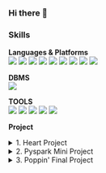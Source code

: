 ### Hi there 👋

### Skills

**Languages & Platforms**<br>
<img src="https://img.shields.io/badge/python-3776AB?style=flat&logo=python&logoColor=white"/> <img src="https://img.shields.io/badge/mysql-4479A1?style=flat&logo=mysql&logoColor=white"/>
<img src="https://img.shields.io/badge/html5-E34F26?style=flat&logo=html5&logoColor=white"/> <img src="https://img.shields.io/badge/css3-1572B6?style=flat&logo=css3&logoColor=white"/> 
<img src="https://img.shields.io/badge/ubuntu-E95420?style=flat&logo=ubuntu&logoColor=white"/> 
<img src="https://img.shields.io/badge/apachehadoop-66CCFF?style=flat&logo=apachehadoop&logoColor=white"/> 
<img src="https://img.shields.io/badge/apacheairflow-2496ED?style=flat&logo=apacheairflow&logoColor=white"/>
<img src="https://img.shields.io/badge/linux-FCC624?style=flat&logo=linux&logoColor=white"/>
<img src="https://img.shields.io/badge/docker-017CEE?style=flat&logo=docker&logoColor=white"/>

**DBMS**<br>
<img src="https://img.shields.io/badge/mariadb-003545?style=flat&logo=mariadb&logoColor=white"/>

**TOOLS**<br>
<img src="https://img.shields.io/badge/amazonaws-232F3E?style=flat&logo=amazonaws&logoColor=white"/>
<img src="https://img.shields.io/badge/amazonec2-FF9900?style=flat&logo=amazonec2&logoColor=white"/>
<img src="https://img.shields.io/badge/dbeaver-382923?style=flat&logo=dbeaver&logoColor=white"/>
<img src="https://img.shields.io/badge/visualstudiocode-007ACC?style=flat&logo=visualstudiocode&logoColor=white"/>
<img src="https://img.shields.io/badge/slack-4A154B?style=flat&logo=slack&logoColor=white"/>

**Project**<br>
<details>
<summary>1. Heart Project</summary>

## 1. 프로젝트 개요

[주제]
> 채용 프로세스를 개선하자 : 역방향 채용 플랫폼

</details> 

<details>
<summary>2. Pyspark Mini Project</summary>

## 1. 프로젝트 개요

[주제]
> 경찰청_습득물정보 조회 서비스 Api를 활용하여 데이터 적재 및 pyspark 분석
(2023. 01 ~ 2024. 01) 총 13개월 분량

참고사이트:기상데이터(https://data.kma.go.kr/climate/RankState/selectRankStatisticsDivisionList.do?pgmNo=179)

<br/>
<br/>

## 2. 분석 아키텍처

- OS : AWS (ubuntu) t2.large * 3
![Untitled](https://github.com/wkdrudals/wkdrudals/assets/145821505/7c3605d7-9aba-48ef-af88-7911b8574bc4)

- 저장소 : Hadoop
![Untitled (1)](https://github.com/wkdrudals/wkdrudals/assets/145821505/ce84857a-5d83-4005-985f-f1ba10b7036b)
<img width="589" alt="Untitled (2)" src="https://github.com/wkdrudals/wkdrudals/assets/145821505/52f5410e-68ed-454e-8d73-d08d76432199">
<img width="573" alt="Untitled (3)" src="https://github.com/wkdrudals/wkdrudals/assets/145821505/e7de35bd-4273-47e0-987e-fd944ca03686"><br>
- 분석도구 : JupyterLab(python, pyspark)<br>
- Api : [경찰청_습득물정보 조회 서비스](https://www.data.go.kr/tcs/dss/selectApiDataDetailView.do?publicDataPk=15058696), 카카오 맵 api<br>
    - 시각화도구 : Tableau Public
      
<br/>
<br/>

## 3. 분석 flow

1. 데이터 수집 및 적재
    a. Id 수집 → hdfs 적재<br>
   <img width="573" alt="Untitled (4)" src="https://github.com/wkdrudals/wkdrudals/assets/145821505/8dd5f0a1-4091-4c4f-aff0-e6fc025729ca"><br>
   b.수집된 id 기반 상세정보 수집 → hdfs 적재<br>
   <img width="582" alt="Untitled (5)" src="https://github.com/wkdrudals/wkdrudals/assets/145821505/ce9e5ffc-f628-4459-a2e7-42ee0df3ca32">

1. 데이터 전처리<br>
    a. 컬럼 분할<br>
    b. 도로명주소 변환 api 적용<br>
2. 데이터 분석 <br>
    a. 외부 기상데이터 병합<br>
    b. pyspark 분석<br>
3. 시각화<br>
    a. tableau public<br>
    
<br/>
<br/>

## 4. 대시보드 시연

>https://public.tableau.com/app/profile/hyeonu.kim5342/viz/23_17062509031730/sheet0

<br/>
<br/>

## 5. 트러블슈팅

- AWS EMR의 운영체제가 익숙하던 ubuntu가 아니어서 당황스러웠음<br>
    - AMI 이미지로 output해서 3개의 노드로 연결하는 방식으로 구조를 변경하였습니다.<br>
- Spark 구동에 필요한 파이썬 버전이 메인노드와 워커노드가 달랐음<br>
    - 메인노드(client)에만 conda를 써서 발생한 문제. 가상환경의 파이썬 버전을 다운그레이드하고 주피터를 재설치하여 해결<br>
- 정확한 주소로 변환하는 api를 찾기 어려웠음<br>
    - 최초 기획은 구 단위가 아닌 동 단위 수준까지 수집하는 것이 목표였음.<br>
    - POI를 input하면 정확한 지번주소로 return 하는 api가 필요했지만, 대개는 기업 상대로 제공하는 유료 api였음<br>
    - 카카오 api의 검색기능을 이용하면 POI를 input했을 때 각종 검색결과들의 주소를 return 받을 수 있었고, 첫번째 장소의 주소를 저장하는 방식으로 구현하였음<br>
    - 그러나, 주소의 형식이 랜덤하게 지번 주소 또는 도로명 주소로 저장되어 일정하지 않았음. (두번째 장소까지 받아온 다음에 지번 주소만 저장하는 방식으로 구현하였으나 예외가 너무 많았음)<br>
    - 아쉽지만 구 단위 분석으로 기획 변경<br>
    
<br/>
<br/>
</details> 

<details>
<summary>3. Poppin' Final Project</summary>
 
# :pushpin: POPPIN'

![image](https://github.com/kim-edwin/repopoppin-frontend/assets/113911630/39e24ab1-09e6-40f9-aba6-2f039c954e34)


## WE CONNECT POP-UP CULTURE

"팝핀"은 **팝업 스토어 데이터를 한 곳에 모아 검색 및 저장**하고, 저장된 팝업스토어를 기반으로 **새로운 팝업 스토어를 추천**받을 수 있는 `팝업 스토어 정보 저장 & 추천 모바일 웹 서비스`입니다

[:arrow_right:팝핀 사이트 바로가기](https://pop-pin.store/)

위 사이트는 모바일에 최적화되어있습니다.

## :family: **TEAM**

|                                  [:crown:김현우](https://github.com/kim-edwin)                                  |                                [:smiley_cat:강희림](https://github.com/limmyou)                                 |                             [:hatching_chick:장경민](https://github.com/wkdrudals)                              |                                 [:rabbit:이윤아](https://github.com/YoooonaLee)                                 |                                   [:pizza:최민환](https://github.com/Hwannni)                                   |
| :-------------------------------------------------------------------------------------------------------------: | :-------------------------------------------------------------------------------------------------------------: | :-------------------------------------------------------------------------------------------------------------: | :-------------------------------------------------------------------------------------------------------------: | :-------------------------------------------------------------------------------------------------------------: |
| <img width="500" src="https://github.com/kim-edwin/repopoppin-frontend/assets/113911630/2dfce76e-4893-4f8a-9736-befd68706875"> | <img width="500" src="https://github.com/kim-edwin/repopoppin-frontend/assets/113911630/66fb1095-3265-4341-9842-305129f4473e"> | <img width="500" src="https://github.com/kim-edwin/repopoppin-frontend/assets/113911630/a261de1f-64f2-41c2-947b-67704948a85f"> | <img width="500" src="https://github.com/kim-edwin/repopoppin-frontend/assets/113911630/4f64ae9f-ff44-41f1-a97f-27dc26d8229f"> | <img width="500" src="https://github.com/kim-edwin/repopoppin-frontend/assets/113911630/e461138e-f1fa-40e3-9084-f96cbc7409af"> |
|                                                  `Full stack`                                                   |                                                 `Data Analysis`                                                 |                                                   `Back-end`                                                    |                                                    `Modeler`                                                    |                                                    `Modeler`                                                    |
|                                            `AWS`, `React`, `Django`                                             |                                                `Python, MariaDB`                                                |                                                `Python, Airflow`                                                |                                                       ` `                                                       |                                           `Python, tensorflow, keras`                                           |

<br/>
<br/>

## 1. 프로젝트 개요

[팝업스토어란?]

> 팝업스토어는 짧은 기간 운영되는 오프라인 소매점이며, `자사 브랜드를 홍보`하기 위한 수단으로서 개설하는 경우가 대부분입니다. 때문에 상품만 판매하는 것이 아니라 전시공간이나 체험관 등을 팝업스토어 내에 마련하는 등 브랜드의 요소를 많이 가미하여 만듭니다.

> '더 현대 서울', '성수동' 등 MZ 세대들의 핫플레이스를 중심으로 `최근 폭발적으로 성장`하고 있습니다.

[문제현상]

> 많은 브랜드들이 앞다투어 팝업스토어 시장에 뛰어들고 있음에도 불구하고, `팝업스토어를 홍보하는 채널은 개인이 운영하는 블로그나 SNS 피드에 의존`하고 있습니다. 이러한 폐쇄적인 구조에서 `브랜드와 고객간의 정보 불평등`이 발생되고 있고 소비자가 `다양한 팝업스토어를 접할 기회가 상실`되고 있다는 점에 저희는 주목하였습니다.

[솔루션]

> 팝업 스토어에 대한 `종합적인 정보를 제공하고 추천하는 모바일 웹 서비스`를 구축함으로써, 고객들이 원하는 팝업 스토어를 손쉽게 찾을 수 있도록 지원하며, 개인화된 추천 시스템을 구축하여 고객들의 취향과 관심사에 맞춘 새로운 팝업 스토어를 발견할 수 있도록 합니다. 기업들에게는 `효율적인 팝업 스토어 홍보 채널을 제공`하여 고객에게 보다 직접적으로 접근할 수 있도록 하여 `마케팅 효과를 극대화`하도록 합니다.

> 본 프로젝트는 상품성 또한 염두에 두었습니다. `브랜드와의 제휴를 통해 광고 수익`을 얻을 수 있으며, `데이터 수집 전 과정을 자동화` 를 통해 인건비를 절감시킬 수 있습니다.
<br/>
<br/>

## 2. 주요 기능

**:triangular_flag_on_post:팝업 스토어 정보**

```
현재 진행중/예정중인 팝업 스토어
- 팝업 스토어 상세 정보 (기간, 위치, 해시태그)
- 유저 이용후기
- URL 공유
```

**:mag_right:팝업 스토어 검색 기능**

```
- 키워드 검색
- 날짜 선택
- 지역 선택
```

**:thumbsup:팝업 스토어 추천 기능**

```
위치 기반 추천
콘텐츠 기반 추천 (연관 팝업스토어 추천)
사용자 기반 추천 (선호하는 팝업스토어 기반 추천)
```

**:eyes:최근 조회한 스토어**

```
최근 조회한 스토어 목록
```

**:hearts:위시리스트**

```
좋아요한 스토어 목록
```
<br/>
<br/>

## 3. 기획 및 개발 일정 (WBS) 

> 기획, 설계, 디자인, 백엔드, 프론트엔드, 프로젝트 정리의 6가지 카테고리로 Task를 구분짓고 일정을 할당하였습니다. 

[프로젝트 기획서 확인하기](https://repeated-sidewalk-fe0.notion.site/05d18d404f0d413583dae72d61e7f53b?pvs=4)

[WBS 확인하기](https://docs.google.com/spreadsheets/d/1B9ElpTqgXPPfNXbQ8e2fhkwKi8PkeVj9/edit?usp=sharing&ouid=115893901626478389096&rtpof=true&sd=true)

<img width="755" alt="WBS" src="https://github.com/limmyou/poppin/assets/145823967/fb2bdbd4-bb63-4102-b4ce-1920d1e76e87">


<br/>
<br/>

## 4. 개발

### 기술스택


**Environment**<br>
<img src="https://img.shields.io/badge/visualstudiocode-007ACC?style=for-the-badge&logo=visualstudiocode&logoColor=white">
<img src="https://img.shields.io/badge/amazonec2-FF9900?style=for-the-badge&logo=amazonec2&logoColor=white">
<img src="https://img.shields.io/badge/github-181717?style=for-the-badge&logo=github&logoColor=white">
<img src="https://img.shields.io/badge/notion-000000?style=for-the-badge&logo=notion&logoColor=white">

**Development**<br>
<img src="https://img.shields.io/badge/python-3776AB?style=for-the-badge&logo=python&logoColor=white">
<img src="https://img.shields.io/badge/django-092E20?style=for-the-badge&logo=django&logoColor=white">
<img src="https://img.shields.io/badge/apacheairflow-017CEE?style=for-the-badge&logo=apacheairflow&logoColor=white">
<img src="https://img.shields.io/badge/react-61DAFB?style=for-the-badge&logo=react&logoColor=white">

**Deployment**<br>
<img src="https://img.shields.io/badge/render-46E3B75?style=for-the-badge&logo=render&logoColor=white">

**DBMS**<br>
<img src="https://img.shields.io/badge/mariaDB-003545?style=for-the-badge&logo=mariaDB&logoColor=white">

<br/>
<br/>




### 시스템 아키텍처

> 백엔드 서버는 Django Rest Framework를 사용하였고 웹은 React로 구현하였습니다. 

> 데이터 수집 자동화 및 적재를 위해 EC2 인스턴스를 활용하였습니다.
```mermaid
graph LR
N(News Archive) --> A[Crawling Service] --Daily batch / Contetns--> D((DataBase))
D --News contents--> ML(ML Service)
ML --Model--> API(API/Inference Server)
D --Contents--> API
D --Service info --> API
API --> W(Web Client)
```

<br/>
<br/>


### 모델

> 현재 보고 있는 팝업스토어와 유사한 팝업스토어를 추천하기 위해 FastText와 Cosine Similarity를 통해 컨텐츠 기반 필터링 모델을 구현하였습니다.

> 또한, 사용자의 후기 및 평점을 기반으로 팝업스토어를 추천해주기 위해 Keras를 사용하여 협업 필터링 모델을 구현하였습니다.

![image](https://github.com/kim-edwin/repopoppin-frontend/assets/113911630/27d57352-56aa-4645-a682-81f7d5efa0a6)
:arrow_right: 모델 설계서 [확인하기](https://repeated-sidewalk-fe0.notion.site/a65bc33b48dc488aac44eabf462dbadb)


<br/>
<br/>

### UI

> 초기에는 pc 웹 기준으로 구현하였으나, 모바일 이용자가 더 많을 것 같다는 판단하에 모바일 웹 사이트로 전환하였습니다. 

> React 환경에서 적용이 우수한 Chakra UI를 사용하여 구현하였습니다.

![image](https://github.com/kim-edwin/repopoppin-frontend/assets/113911630/61b6ea9c-8d24-4804-9a44-ee8afc03ff4a)
:arrow_right: 화면 정의서 [확인하기](https://repeated-sidewalk-fe0.notion.site/5669337e534e4bf3992bddacb22ae52e)


<br/>
<br/>

### API

> Django Rest Framework의 APIView 라이브러리를 활용하여 API 서버를 구축하였고 Render 서비스를 이용해 배포하였습니다. 

![image](https://github.com/kim-edwin/repopoppin-frontend/assets/113911630/9e8d66c8-5db1-4ff3-bf35-c60e0134c1dd)

:arrow_right: API 정의서 [확인하기](https://repeated-sidewalk-fe0.notion.site/API-4deebee8804c43caa68b1657e631126e)

<br/>
<br/>

## 5. 발표자료

![image](https://github.com/kim-edwin/repopoppin-frontend/assets/113911630/065eb010-d792-4ddc-a808-867957677cf6)

[팀 팝핀_발표자료_최종.pdf](https://github.com/kim-edwin/repopoppin-frontend/files/14731324/_._.pdf)

<br/>
<br/>

## 6. 발표영상

### 발표영상
[![Video Label](http://img.youtube.com/vi/9O1aDqaiPWU/0.jpg)](https://youtu.be/9O1aDqaiPWU)

### 피드백영상
[![Video Label](http://img.youtube.com/vi/D_p8ycRy0HM/0.jpg)](https://youtu.be/D_p8ycRy0HM)
</details>


<!--
**wkdrudals/wkdrudals** is a ✨ _special_ ✨ repository because its `README.md` (this file) appears on your GitHub profile.

Here are some ideas to get you started:
- 🔭 I’m currently working on ...
- 🌱 I’m currently learning ...
- 👯 I’m looking to collaborate on ...
- 🤔 I’m looking for help with ...
- 💬 Ask me about ...
- 📫 How to reach me: ...
- 😄 Pronouns: ...
- ⚡ Fun fact: ...
-->

